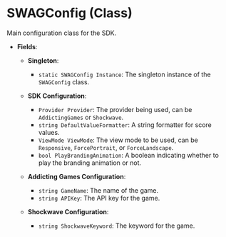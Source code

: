 # SWAGConfig (Class)

Main configuration class for the SDK.

- **Fields**:

  - **Singleton**:
    - `static SWAGConfig Instance`: The singleton instance of the `SWAGConfig` class.

  - **SDK Configuration**:
    - `Provider Provider`: The provider being used, can be `AddictingGames` or `Shockwave`.
    - `string DefaultValueFormatter`: A string formatter for score values. 
    - `ViewMode ViewMode`: The view mode to be used, can be `Responsive`, `ForcePortrait`, or `ForceLandscape`.
    - `bool PlayBrandingAnimation`: A boolean indicating whether to play the branding animation or not.

  - **Addicting Games Configuration**:
    - `string GameName`: The name of the game.
    - `string APIKey`: The API key for the game.

  - **Shockwave Configuration**:
    - `string ShockwaveKeyword`: The keyword for the game.
